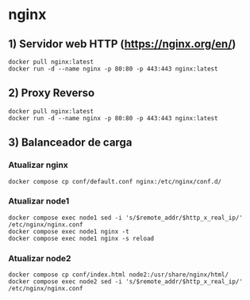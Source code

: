 # nginx

## 1) Servidor web HTTP (https://nginx.org/en/)

    docker pull nginx:latest
    docker run -d --name nginx -p 80:80 -p 443:443 nginx:latest

## 2) Proxy Reverso

    docker pull nginx:latest
    docker run -d --name nginx -p 80:80 -p 443:443 nginx:latest
    
## 3) Balanceador de carga

### Atualizar nginx
    docker compose cp conf/default.conf nginx:/etc/nginx/conf.d/
### Atualizar node1
    docker compose exec node1 sed -i 's/$remote_addr/$http_x_real_ip/' /etc/nginx/nginx.conf
    docker compose exec node1 nginx -t
    docker compose exec node1 nginx -s reload

### Atualizar node2
    docker compose cp conf/index.html node2:/usr/share/nginx/html/
    docker compose exec node2 sed -i 's/$remote_addr/$http_x_real_ip/' /etc/nginx/nginx.conf